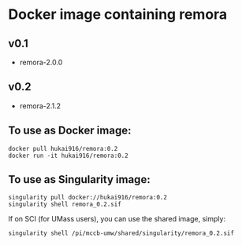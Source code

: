 # Docker image containing remora

## v0.1
- remora-2.0.0

## v0.2 
- remora-2.1.2

## To use as Docker image:
```
docker pull hukai916/remora:0.2
docker run -it hukai916/remora:0.2
```

## To use as Singularity image:
```
singularity pull docker://hukai916/remora:0.2
singularity shell remora_0.2.sif
```
If on SCI (for UMass users), you can use the shared image, simply:
```
singularity shell /pi/mccb-umw/shared/singularity/remora_0.2.sif
```
